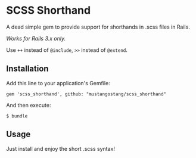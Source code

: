 # SCSS Shorthand

A dead simple gem to provide support for shorthands in .scss files in Rails.

*Works for Rails 3.x only.*

Use `++` instead of `@include`, `>>` instead of `@extend`.

## Installation

Add this line to your application's Gemfile:

    gem 'scss_shorthand', github: "mustangostang/scss_shorthand"

And then execute:

    $ bundle

## Usage

Just install and enjoy the short .scss syntax!
